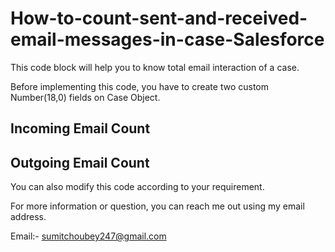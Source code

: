 # How-to-count-sent-and-received-email-messages-in-case-Salesforce

This code block will help you to know total email interaction of a case.

Before implementing this code, you have to create two custom Number(18,0) fields on Case Object.

Incoming Email Count       
----

Outgoing Email Count
----

You can also modify this code according to your requirement.

For more information or question, you can reach me out using my email address.

Email:- sumitchoubey247@gmail.com